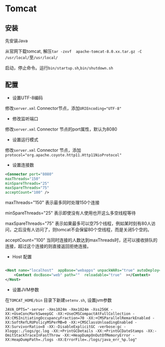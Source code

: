 # Tomcat

## 安装

先安装Java

从官网下载tomcat, 解压`tar -zxvf  apache-tomcat-8.0.xx.tar.gz -C /usr/local/`至`/usr/local/`

启动，停止命令。运行`bin/startup.sh`,`bin/shutdown.sh`


## 配置

- 设置UTF-8编码

修改`server.xml` Connector节点，添加`URIEncoding="UTF-8"`

- 修改监听端口

修改`server.xml` Connector 节点的port属性，默认为8080

- 设置运行模式

修改`server.xml` Connector 节点，添加`protocol="org.apache.coyote.http11.Http11NioProtocol"`

- 设置连接数

```xml
<Connector port="8080"
maxThreads="150"
minSpareThreads="25"
maxSpareThreads="75"
acceptCount="100" />
```

maxThreads="150" 表示最多同时处理150个连接

minSpareThreads="25" 表示即使没有人使用也开这么多空线程等待

maxSpareThreads="75" 表示如果最多可以空75个线程，例如某时刻有80人访问，之后没有人访问了，则tomcat不会保留80个空线程，而是关闭5个空的。

acceptCount="100" 当同时连接的人数达到maxThreads时，还可以接收排队的连接，超过这个连接的则直接返回拒绝连接。

- Host 配置

```xml

<Host name="localhost"  appBase="webapps" unpackWARs="true" autoDeploy="true">
    <Context docBase="web" path=""  reloadable="true"  ></Context>
</Host>
```

- 设置JVM参数

在`TOMCAT_HOME/bin` 目录下新建`setenv.sh`, 设置jvm参数

`JAVA_OPTS="-server -Xms1024m -Xmx1024m -Xss256K -XX:+UseConcMarkSweepGC -XX:+UseCMSCompactAtFullCollection -XX:CMSInitiatingOccupancyFraction=70 -XX:+CMSParallelRemarkEnabled -XX:SoftRefLRUPolicyMSPerMB=0 -XX:+CMSClassUnloadingEnabled -XX:SurvivorRatio=8 -XX:-DisableExplicitGC -verbose:gc -Xloggc:./logs/gc.log -XX:+PrintGCDetails -XX:+PrintGCDateStamps -XX:-OmitStackTraceInFastThrow -XX:+HeapDumpOnOutOfMemoryError -XX:HeapDumpPath=./logs -XX:ErrorFile=./logs/java_err_%p.log"`